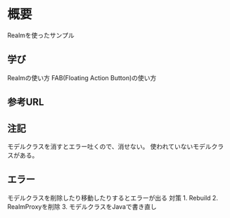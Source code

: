 # 概要
Realmを使ったサンプル

## 学び
Realmの使い方
FAB(Floating Action Button)の使い方

## 参考URL

## 注記
モデルクラスを消すとエラー吐くので、消せない。
使われていないモデルクラスがある。

## エラー
モデルクラスを削除したり移動したりするとエラーが出る
対策
    1. Rebuild
    2. RealmProxyを削除
    3. モデルクラスをJavaで書き直し

